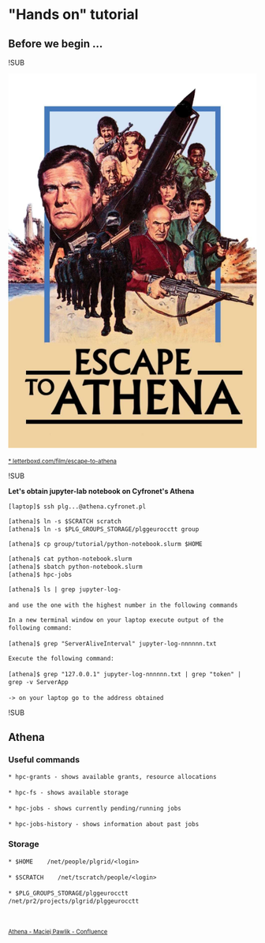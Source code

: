 # "Hands on" tutorial

## Before we begin ...

!SUB

![](images/escape_to_athena_2.png)<!-- .element width="40%" -->

<small>[* letterboxd.com/film/escape-to-athena](https://letterboxd.com/film/escape-to-athena/)</small>

!SUB

**Let's obtain jupyter-lab notebook on Cyfronet's Athena**

```
[laptop]$ ssh plg...@athena.cyfronet.pl
```

```
[athena]$ ln -s $SCRATCH scratch
[athena]$ ln -s $PLG_GROUPS_STORAGE/plggeurocctt group
```

```
[athena]$ cp group/tutorial/python-notebook.slurm $HOME
```

```
[athena]$ cat python-notebook.slurm
[athena]$ sbatch python-notebook.slurm
[athena]$ hpc-jobs
```

```
[athena]$ ls | grep jupyter-log-

and use the one with the highest number in the following commands
```

```
In a new terminal window on your laptop execute output of the following command:

[athena]$ grep "ServerAliveInterval" jupyter-log-nnnnnn.txt
```

```
Execute the following command:

[athena]$ grep "127.0.0.1" jupyter-log-nnnnnn.txt | grep "token" | grep -v ServerApp

-> on your laptop go to the address obtained
```

!SUB

## Athena

### Useful commands

```
* hpc-grants - shows available grants, resource allocations

* hpc-fs - shows available storage

* hpc-jobs - shows currently pending/running jobs

* hpc-jobs-history - shows information about past jobs
```

### Storage

```
* $HOME    /net/people/plgrid/<login>

* $SCRATCH    /net/tscratch/people/<login>

* $PLG_GROUPS_STORAGE/plggeurocctt    /net/pr2/projects/plgrid/plggeurocctt
```

<!--
!SUB
### Visual Studio Code + Git

![VSC start](images/vsc-start.png)
-->

</br>

<small>[Athena - Maciej Pawlik - Confluence](https://docs.cyfronet.pl/display/~plgpawlik/Athena)</small>
